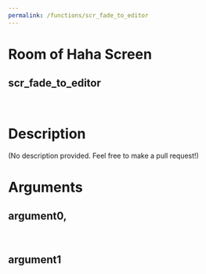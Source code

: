 ```yaml
---
permalink: /functions/scr_fade_to_editor
---
```

# Room of Haha Screen  
## scr_fade_to_editor  
&nbsp;  
# Description  
(No description provided. Feel free to make a pull request!) 
&nbsp;  
# Arguments
## argument0, 

&nbsp;  
## argument1

&nbsp;  


